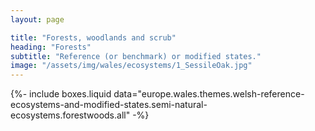 ```yaml
---
layout: page

title: "Forests, woodlands and scrub"
heading: "Forests"
subtitle: "Reference (or benchmark) or modified states."
image: "/assets/img/wales/ecosystems/1_SessileOak.jpg"
---
```


{%-
include boxes.liquid
data="europe.wales.themes.welsh-reference-ecosystems-and-modified-states.semi-natural-ecosystems.forestwoods.all"
-%}

